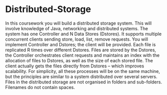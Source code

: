 # Distributed-Storage
In this coursework you will build a distributed storage system. This will involve knowledge 
of Java, networking and distributed systems. The system has one Controller and N Data 
Stores (Dstores). It supports multiple concurrent clients sending store, load, list, remove 
requests. You will implement Controller and Dstores; the client will be provided. Each file 
is replicated R times over different Dstores. Files are stored by the Dstores, the 
Controller orchestrates client requests and maintains an index with the allocation of files 
to Dstores, as well as the size of each stored file. The client actually gets the files directly 
from Dstores – which improves scalability. For simplicity, all these processes will be on 
the same machine, but the principles are similar to a system distributed over several 
servers. Files in the distributed storage are not organised in folders and sub-folders. 
Filenames do not contain spaces.
